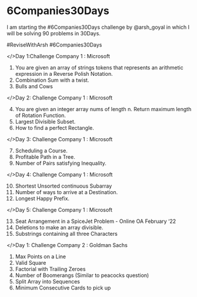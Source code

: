# 6Companies30Days
I am starting the #6Companies30Days challenge by @arsh_goyal in which I will be solving 90 problems in 30Days.

 #ReviseWithArsh
#6Companies30Days 


</>Day 1:Challenge Company 1 : Microsoft 
1.	You are given an array of strings tokens that represents an arithmetic expression in a Reverse Polish Notation.
2.	Combination Sum with a twist.
3.	Bulls and Cows


 </>Day 2: Challenge Company 1 : Microsoft 
 
 
4.	You are given an integer array nums of length n. Return maximum length of Rotation Function.
5.	Largest Divisible Subset.
6.	How to find a perfect Rectangle.

</>Day 3: Challenge Company 1 : Microsoft 

7.	Scheduling a Course.
8.	Profitable Path in a Tree.
9.	Number of Pairs satisfying Inequality.

</>Day 4: Challenge Company 1 : Microsoft 


  10.	Shortest Unsorted continuous Subarray
  11.	Number of ways to arrive at a Destination.
  12.	Longest Happy Prefix.

</>Day 5: Challenge Company 1 : Microsoft 

   13.	Seat Arrangement in a SpiceJet Problem - Online OA February ‘22
   14.	Deletions to make an array divisible.
   15.	Substrings containing all three Characters


</>Day 1: Challenge Company 2 : Goldman Sachs


1. Max Points on a Line
2. Valid Square
3. Factorial with Trailing Zeroes
4. Number of Boomerangs (Similar to peacocks question)
5. Split Array into Sequences
6. Minimum Consecutive Cards to pick up





